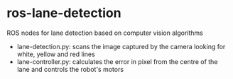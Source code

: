 # ros-lane-detection
ROS nodes for lane detection based on computer vision algorithms

- lane-detection.py: scans the image captured by the camera looking for white, yellow and red lines
- lane-controller.py: calculates the error in pixel from the centre of the lane and controls the robot's motors
